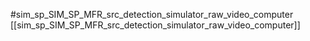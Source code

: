 #sim_sp_SIM_SP_MFR_src_detection_simulator_raw_video_computer
[[sim_sp_SIM_SP_MFR_src_detection_simulator_raw_video_computer]]
